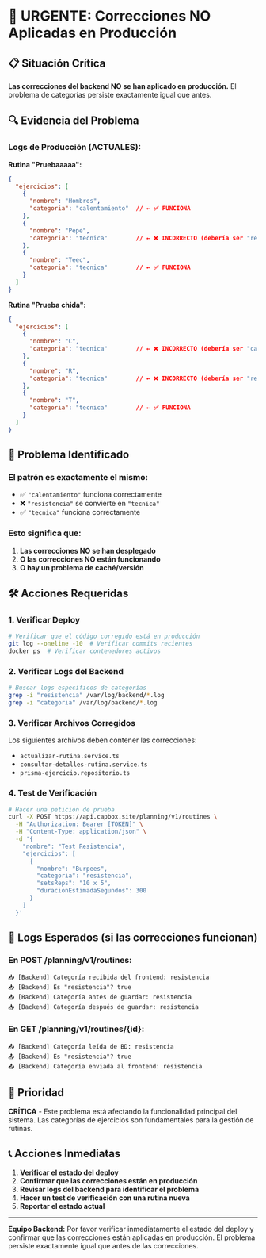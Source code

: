 # 🚨 URGENTE: Correcciones NO Aplicadas en Producción

## 📋 **Situación Crítica**

**Las correcciones del backend NO se han aplicado en producción.** El problema de categorías persiste exactamente igual que antes.

## 🔍 **Evidencia del Problema**

### **Logs de Producción (ACTUALES):**

**Rutina "Pruebaaaaa":**
```json
{
  "ejercicios": [
    {
      "nombre": "Hombros",
      "categoria": "calentamiento"  // ← ✅ FUNCIONA
    },
    {
      "nombre": "Pepe",
      "categoria": "tecnica"        // ← ❌ INCORRECTO (debería ser "resistencia")
    },
    {
      "nombre": "Teec", 
      "categoria": "tecnica"        // ← ✅ FUNCIONA
    }
  ]
}
```

**Rutina "Prueba chida":**
```json
{
  "ejercicios": [
    {
      "nombre": "C",
      "categoria": "tecnica"        // ← ❌ INCORRECTO (debería ser "calentamiento")
    },
    {
      "nombre": "R",
      "categoria": "tecnica"        // ← ❌ INCORRECTO (debería ser "resistencia")
    },
    {
      "nombre": "T",
      "categoria": "tecnica"        // ← ✅ FUNCIONA
    }
  ]
}
```

## 🎯 **Problema Identificado**

### **El patrón es exactamente el mismo:**
- ✅ `"calentamiento"` funciona correctamente
- ❌ `"resistencia"` se convierte en `"tecnica"`
- ✅ `"tecnica"` funciona correctamente

### **Esto significa que:**
1. **Las correcciones NO se han desplegado**
2. **O las correcciones NO están funcionando**
3. **O hay un problema de caché/versión**

## 🛠️ **Acciones Requeridas**

### **1. Verificar Deploy**
```bash
# Verificar que el código corregido está en producción
git log --oneline -10  # Verificar commits recientes
docker ps  # Verificar contenedores activos
```

### **2. Verificar Logs del Backend**
```bash
# Buscar logs específicos de categorías
grep -i "resistencia" /var/log/backend/*.log
grep -i "categoria" /var/log/backend/*.log
```

### **3. Verificar Archivos Corregidos**
Los siguientes archivos deben contener las correcciones:

- `actualizar-rutina.service.ts`
- `consultar-detalles-rutina.service.ts` 
- `prisma-ejercicio.repositorio.ts`

### **4. Test de Verificación**
```bash
# Hacer una petición de prueba
curl -X POST https://api.capbox.site/planning/v1/routines \
  -H "Authorization: Bearer [TOKEN]" \
  -H "Content-Type: application/json" \
  -d '{
    "nombre": "Test Resistencia",
    "ejercicios": [
      {
        "nombre": "Burpees",
        "categoria": "resistencia",
        "setsReps": "10 x 5",
        "duracionEstimadaSegundos": 300
      }
    ]
  }'
```

## 📝 **Logs Esperados (si las correcciones funcionan)**

### **En POST /planning/v1/routines:**
```
📥 [Backend] Categoría recibida del frontend: resistencia
📥 [Backend] Es "resistencia"? true
📥 [Backend] Categoría antes de guardar: resistencia
📥 [Backend] Categoría después de guardar: resistencia
```

### **En GET /planning/v1/routines/{id}:**
```
📤 [Backend] Categoría leída de BD: resistencia
📤 [Backend] Es "resistencia"? true
📤 [Backend] Categoría enviada al frontend: resistencia
```

## 🚀 **Prioridad**

**CRÍTICA** - Este problema está afectando la funcionalidad principal del sistema. Las categorías de ejercicios son fundamentales para la gestión de rutinas.

## 📞 **Acciones Inmediatas**

1. **Verificar el estado del deploy**
2. **Confirmar que las correcciones están en producción**
3. **Revisar logs del backend para identificar el problema**
4. **Hacer un test de verificación con una rutina nueva**
5. **Reportar el estado actual**

---

**Equipo Backend:** Por favor verificar inmediatamente el estado del deploy y confirmar que las correcciones están aplicadas en producción. El problema persiste exactamente igual que antes de las correcciones. 